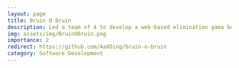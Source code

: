 ```yaml
---
layout: page
title: Bruin O Bruin
description: Led a team of 4 to develop a web-based elimination gama built with Node.js, React, and SQLite, featuring randomized challenges, live discussion forums, and a real-time leaderboard; deployed on Azure, it engaged over 50 % of the class.
img: assets/img/BruinOBruin.png
importance: 2
redirect: https://github.com/AaXDing/bruin-o-bruin
category: Software Development
---
```

